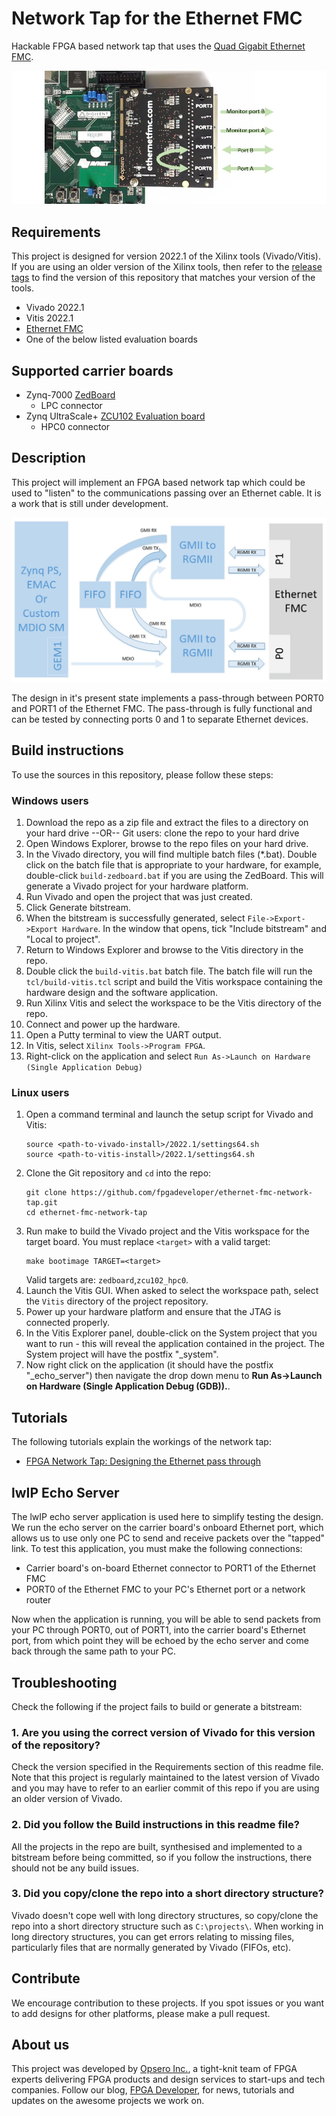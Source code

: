 # Network Tap for the Ethernet FMC

Hackable FPGA based network tap that uses the [Quad Gigabit Ethernet FMC](http://ethernetfmc.com "Ethernet FMC").

![Zedboard and Ethernet FMC Network Tap](docs/source/images/network-tap-concept.jpg "FPGA Network Tap")

## Requirements

This project is designed for version 2022.1 of the Xilinx tools (Vivado/Vitis). If you are using an older version of the 
Xilinx tools, then refer to the [release tags](https://github.com/fpgadeveloper/ethernet-fmc-network-tap/tags "releases")
to find the version of this repository that matches your version of the tools.

* Vivado 2022.1
* Vitis 2022.1
* [Ethernet FMC](https://ethernetfmc.com "Ethernet FMC")
* One of the below listed evaluation boards

## Supported carrier boards

* Zynq-7000 [ZedBoard](http://zedboard.org "ZedBoard")
  * LPC connector
* Zynq UltraScale+ [ZCU102 Evaluation board](https://www.xilinx.com/zcu102 "ZCU102 Evaluation board")
  * HPC0 connector

## Description

This project will implement an FPGA based network tap which could be used to "listen" to the communications passing over
an Ethernet cable. It is a work that is still under development.

![Block diagram](docs/source/images/network-tap-pass-through.jpg "FPGA Network Tap")

The design in it's present state implements a pass-through between PORT0 and PORT1 of the Ethernet FMC.
The pass-through is fully functional and can be tested by connecting ports 0 and 1 to separate Ethernet
devices.

## Build instructions

To use the sources in this repository, please follow these steps:

### Windows users

1. Download the repo as a zip file and extract the files to a directory
   on your hard drive --OR-- Git users: clone the repo to your hard drive
2. Open Windows Explorer, browse to the repo files on your hard drive.
3. In the Vivado directory, you will find multiple batch files (*.bat).
   Double click on the batch file that is appropriate to your hardware,
   for example, double-click `build-zedboard.bat` if you are using the ZedBoard.
   This will generate a Vivado project for your hardware platform.
4. Run Vivado and open the project that was just created.
5. Click Generate bitstream.
6. When the bitstream is successfully generated, select `File->Export->Export Hardware`.
   In the window that opens, tick "Include bitstream" and "Local to project".
7. Return to Windows Explorer and browse to the Vitis directory in the repo.
8. Double click the `build-vitis.bat` batch file. The batch file will run the
   `tcl/build-vitis.tcl` script and build the Vitis workspace containing the hardware
   design and the software application.
9. Run Xilinx Vitis and select the workspace to be the Vitis directory of the repo.
10. Connect and power up the hardware.
11. Open a Putty terminal to view the UART output.
12. In Vitis, select `Xilinx Tools->Program FPGA`.
13. Right-click on the application and select `Run As->Launch on Hardware (Single Application Debug)`

### Linux users

1. Open a command terminal and launch the setup script for Vivado and Vitis:
   ```
   source <path-to-vivado-install>/2022.1/settings64.sh
   source <path-to-vitis-install>/2022.1/settings64.sh
   ```
2. Clone the Git repository and `cd` into the repo:
   ```
   git clone https://github.com/fpgadeveloper/ethernet-fmc-network-tap.git
   cd ethernet-fmc-network-tap
   ```
3. Run make to build the Vivado project and the Vitis workspace for the target board. You must replace 
   `<target>` with a valid target:
   ```
   make bootimage TARGET=<target>
   ```
   Valid targets are: 
   `zedboard`,`zcu102_hpc0`.
4. Launch the Vitis GUI. When asked to select the workspace path, select the `Vitis` directory of the 
   project repository.
5. Power up your hardware platform and ensure that the JTAG is connected properly.
6. In the Vitis Explorer panel, double-click on the System project that you want to run -
   this will reveal the application contained in the project. The System project will have 
   the postfix "_system".
7. Now right click on the application (it should have the postfix "_echo_server") then navigate the
   drop down menu to **Run As->Launch on Hardware (Single Application Debug (GDB)).**.


## Tutorials

The following tutorials explain the workings of the network tap:

* [FPGA Network Tap: Designing the Ethernet pass through](http://www.fpgadeveloper.com/2015/12/fpga-network-tap-designing-ethernet-pass-through.html "FPGA Network Tap: Designing the Ethernet pass through")

## lwIP Echo Server

The lwIP echo server application is used here to simplify testing the design. We run the
echo server on the carrier board's onboard Ethernet port, which allows
us to use only one PC to send and receive packets over the "tapped" link. To test
this application, you must make the following connections:

* Carrier board's on-board Ethernet connector to PORT1 of the Ethernet FMC
* PORT0 of the Ethernet FMC to your PC's Ethernet port or a network router

Now when the application is running, you will be able to send packets from your PC
through PORT0, out of PORT1, into the carrier board's Ethernet port, from which point they
will be echoed by the echo server and come back through the same path to your PC.

## Troubleshooting

Check the following if the project fails to build or generate a bitstream:

### 1. Are you using the correct version of Vivado for this version of the repository?
Check the version specified in the Requirements section of this readme file. Note that this project is regularly maintained to the latest
version of Vivado and you may have to refer to an earlier commit of this repo if you are using an older version of Vivado.

### 2. Did you follow the Build instructions in this readme file?
All the projects in the repo are built, synthesised and implemented to a bitstream before being committed, so if you follow the
instructions, there should not be any build issues.

### 3. Did you copy/clone the repo into a short directory structure?
Vivado doesn't cope well with long directory structures, so copy/clone the repo into a short directory structure such as
`C:\projects\`. When working in long directory structures, you can get errors relating to missing files, particularly files 
that are normally generated by Vivado (FIFOs, etc).

## Contribute

We encourage contribution to these projects. If you spot issues or you want to add designs for other platforms, please
make a pull request.

## About us

This project was developed by [Opsero Inc.](http://opsero.com "Opsero Inc."),
a tight-knit team of FPGA experts delivering FPGA products and design services to start-ups and tech companies. 
Follow our blog, [FPGA Developer](http://www.fpgadeveloper.com "FPGA Developer"), for news, tutorials and
updates on the awesome projects we work on.
